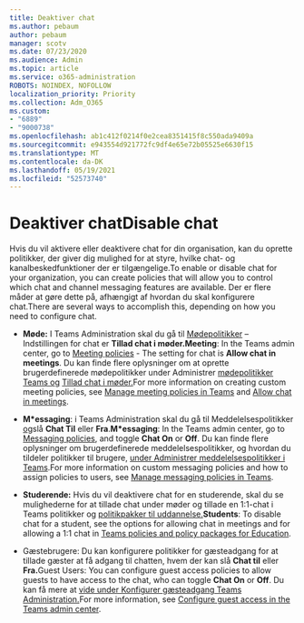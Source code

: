 ```yaml
---
title: Deaktiver chat
ms.author: pebaum
author: pebaum
manager: scotv
ms.date: 07/23/2020
ms.audience: Admin
ms.topic: article
ms.service: o365-administration
ROBOTS: NOINDEX, NOFOLLOW
localization_priority: Priority
ms.collection: Adm_O365
ms.custom:
- "6889"
- "9000738"
ms.openlocfilehash: ab1c412f0214f0e2cea8351415f8c550ada9409a
ms.sourcegitcommit: e943554d921772fc9df4e65e72b05525e6630f15
ms.translationtype: MT
ms.contentlocale: da-DK
ms.lasthandoff: 05/19/2021
ms.locfileid: "52573740"
---
```

# <a name="disable-chat"></a><span data-ttu-id="b1f2e-102">Deaktiver chat</span><span class="sxs-lookup"><span data-stu-id="b1f2e-102">Disable chat</span></span>

<span data-ttu-id="b1f2e-103">Hvis du vil aktivere eller deaktivere chat for din organisation, kan du oprette politikker, der giver dig mulighed for at styre, hvilke chat- og kanalbeskedfunktioner der er tilgængelige.</span><span class="sxs-lookup"><span data-stu-id="b1f2e-103">To enable or disable chat for your organization, you can create policies that will allow you to control which chat and channel messaging features are available.</span></span> <span data-ttu-id="b1f2e-104">Der er flere måder at gøre dette på, afhængigt af hvordan du skal konfigurere chat.</span><span class="sxs-lookup"><span data-stu-id="b1f2e-104">There are several ways to accomplish this, depending on how you need to configure chat.</span></span>

- <span data-ttu-id="b1f2e-105">**Møde:** I Teams Administration skal du gå til [Mødepolitikker](https://admin.teams.microsoft.com/) – Indstillingen for chat er **Tillad chat i møder.**</span><span class="sxs-lookup"><span data-stu-id="b1f2e-105">**Meeting**: In the Teams admin center, go to [Meeting policies](https://admin.teams.microsoft.com/) - The setting for chat is **Allow chat in meetings**.</span></span> <span data-ttu-id="b1f2e-106">Du kan finde flere oplysninger om at oprette brugerdefinerede mødepolitikker under Administrer [mødepolitikker Teams og](/microsoftteams/meeting-policies-in-teams) [Tillad chat i møder.](/microsoftteams/meeting-policies-in-teams#allow-chat-in-meetings)</span><span class="sxs-lookup"><span data-stu-id="b1f2e-106">For more information on creating custom meeting policies, see [Manage meeting policies in Teams](/microsoftteams/meeting-policies-in-teams) and [Allow chat in meetings](/microsoftteams/meeting-policies-in-teams#allow-chat-in-meetings).</span></span>

- <span data-ttu-id="b1f2e-107">**M\*essaging**: i Teams Administration skal du gå til Meddelelsespolitikker [og](https://admin.teams.microsoft.com/)slå **Chat Til** eller **Fra**.</span><span class="sxs-lookup"><span data-stu-id="b1f2e-107">**M\*essaging**: In the Teams admin center, go to [Messaging policies](https://admin.teams.microsoft.com/), and toggle **Chat On** or **Off**.</span></span> <span data-ttu-id="b1f2e-108">Du kan finde flere oplysninger om brugerdefinerede meddelelsespolitikker, og hvordan du tildeler politikker til brugere, [under Administrer meddelelsespolitikker i Teams](/microsoftteams/messaging-policies-in-teams).</span><span class="sxs-lookup"><span data-stu-id="b1f2e-108">For more information on custom messaging policies and how to assign policies to users, see [Manage messaging policies in Teams](/microsoftteams/messaging-policies-in-teams).</span></span>

- <span data-ttu-id="b1f2e-109">**Studerende:** Hvis du vil deaktivere chat for en studerende, skal du se mulighederne for at tillade chat under møder og tillade en 1:1-chat i Teams politikker og [politikpakker til uddannelse.](/microsoftteams/policy-packages-edu)</span><span class="sxs-lookup"><span data-stu-id="b1f2e-109">**Students**: To disable chat for a student, see the options for allowing chat in meetings and for allowing a 1:1 chat in [Teams policies and policy packages for Education](/microsoftteams/policy-packages-edu).</span></span>

- <span data-ttu-id="b1f2e-110">Gæstebrugere: Du kan konfigurere politikker for gæsteadgang for at tillade gæster at få adgang til chatten, hvem der kan slå **Chat til** eller **Fra.**</span><span class="sxs-lookup"><span data-stu-id="b1f2e-110">Guest Users: You can configure guest access policies to allow guests to have access to the chat, who can toggle **Chat On** or **Off**.</span></span> <span data-ttu-id="b1f2e-111">Du kan få mere at [vide under Konfigurer gæsteadgang Teams Administration.](/microsoftteams/set-up-guests#configure-guest-access-in-the-teams-admin-center)</span><span class="sxs-lookup"><span data-stu-id="b1f2e-111">For more information, see [Configure guest access in the Teams admin center](/microsoftteams/set-up-guests#configure-guest-access-in-the-teams-admin-center).</span></span>




